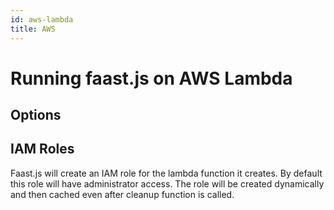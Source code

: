 ```yaml
---
id: aws-lambda
title: AWS
---
```


# Running faast.js on AWS Lambda

## Options

## IAM Roles

Faast.js will create an IAM role for the lambda function it creates. By default
this role will have administrator access. The role will be created dynamically
and then cached even after cleanup function is called.
